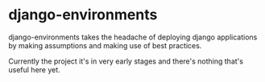 # django-environments
django-environments takes the headache of deploying django applications by making assumptions and making use of best practices.

Currently the project it's in very early stages and there's nothing that's useful here yet.
